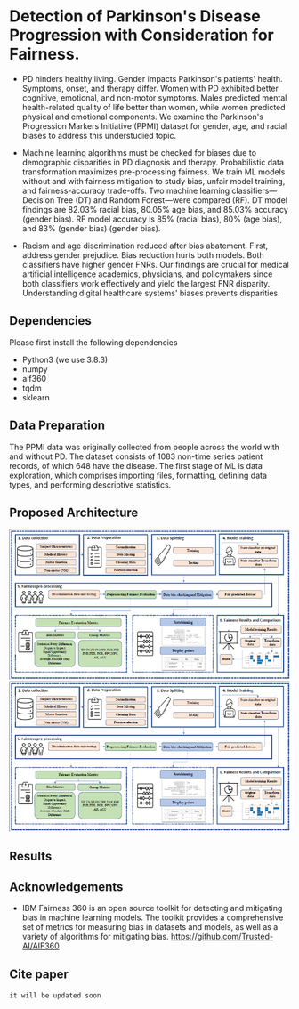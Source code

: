 # Detection of Parkinson's Disease Progression with Consideration for Fairness.

* PD hinders healthy living. Gender impacts Parkinson's patients' health. Symptoms, onset, and therapy differ. Women with PD exhibited better cognitive, emotional, and non-motor symptoms. Males predicted mental health-related quality of life better than women, while women predicted physical and emotional components. We examine the Parkinson's Progression Markers Initiative (PPMI) dataset for gender, age, and racial biases to address this understudied topic.

* Machine learning algorithms must be checked for biases due to demographic disparities in PD diagnosis and therapy. Probabilistic data transformation maximizes pre-processing fairness. We train ML models without and with fairness mitigation to study bias, unfair model training, and fairness-accuracy trade-offs. Two machine learning classifiers—Decision Tree (DT) and Random Forest—were compared (RF). DT model findings are 82.03% racial bias, 80.05% age bias, and 85.03% accuracy (gender bias). RF model accuracy is 85% (racial bias), 80% (age bias), and 83% (gender bias) (gender bias). 

* Racism and age discrimination reduced after bias abatement. First, address gender prejudice. Bias reduction hurts both models. Both classifiers have higher gender FNRs. Our findings are crucial for medical artificial intelligence academics, physicians, and policymakers since both classifiers work effectively and yield the largest FNR disparity. Understanding digital healthcare systems' biases prevents disparities.



## Dependencies
Please first install the following dependencies
* Python3 (we use 3.8.3)
* numpy
* aif360
* tqdm
* sklearn


## Data Preparation
The PPMI data was originally collected from people across the world with and without PD. The dataset consists of 1083 non-time series patient records, of which 648 have the disease. The first stage of ML is data exploration, which comprises importing files, formatting, defining data types, and performing descriptive statistics.

## Proposed Architecture

![figure](Fig\01.png  "framework")
<img src="Fig\01.png">  

## Results

## Acknowledgements

* IBM Fairness 360 is an open source toolkit for detecting and mitigating bias in machine learning models. The toolkit provides a comprehensive set of metrics for measuring bias in datasets and models, as well as a variety of algorithms for mitigating bias. https://github.com/Trusted-AI/AIF360
## Cite paper

```text
it will be updated soon
```